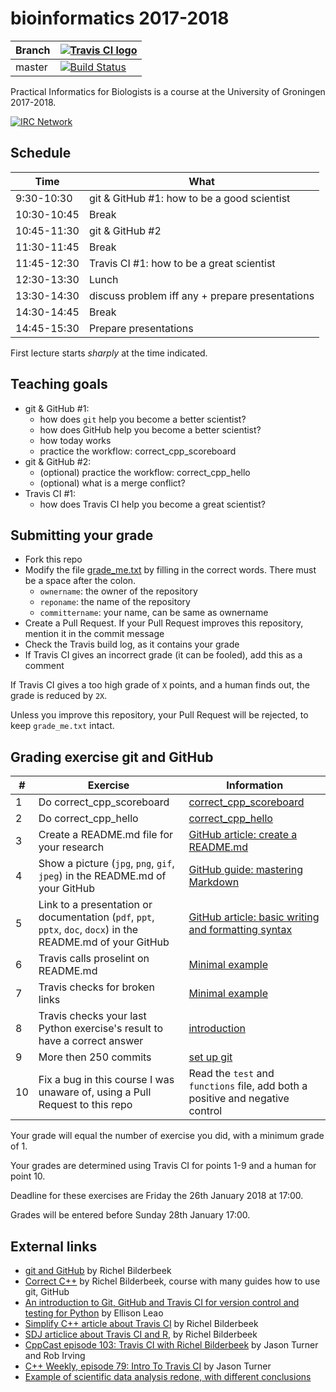# bioinformatics 2017-2018


Branch|[![Travis CI logo](TravisCI.png)](https://travis-ci.org)
---|---
master|[![Build Status](https://travis-ci.org/richelbilderbeek/bioinformatics_2017_2018.svg?branch=master)](https://travis-ci.org/richelbilderbeek/bioinformatics_2017_2018)

Practical Informatics for Biologists is a course at the University of Groningen 2017-2018.

[![IRC Network](https://img.shields.io/badge/irc-%23bioinformatics_2017_2018-blue.svg "IRC Freenode")](https://webchat.freenode.net/?channels=bioinformatics_2017_2018)

## Schedule

Time|What
---|---
9:30-10:30 | git & GitHub #1: how to be a good scientist
10:30-10:45 | Break
10:45-11:30 | git & GitHub #2
11:30-11:45 | Break
11:45-12:30 | Travis CI #1: how to be a great scientist
12:30-13:30 | Lunch
13:30-14:30 | discuss problem iff any + prepare presentations
14:30-14:45 | Break
14:45-15:30 | Prepare presentations

First lecture starts *sharply* at the time indicated.

## Teaching goals

 * git & GitHub #1: 
    * how does `git` help you become a better scientist?
    * how does GitHub help you become a better scientist?
    * how today works
    * practice the workflow: correct_cpp_scoreboard
 * git & GitHub #2: 
    * (optional) practice the workflow: correct_cpp_hello
    * (optional) what is a merge conflict?
 * Travis CI #1: 
    * how does Travis CI help you become a great scientist?

## Submitting your grade

 * Fork this repo
 * Modify the file [grade_me.txt](grade_me.txt) by filling in the correct words. There must be a space after the colon.
    * `ownername`: the owner of the repository
    * `reponame`: the name of the repository
    * `committername`: your name, can be same as ownername
 * Create a Pull Request. If your Pull Request improves this repository, mention it in the commit message
 * Check the Travis build log, as it contains your grade
 * If Travis CI gives an incorrect grade (it can be fooled), add this as a comment

If Travis CI gives a too high grade of `X` points, and a human finds out, the grade is reduced by `2X`.

Unless you improve this repository, your Pull Request will be rejected, to keep `grade_me.txt` intact.

## Grading exercise git and GitHub 

#|Exercise|Information
---|---|---
1|Do correct_cpp_scoreboard|[correct_cpp_scoreboard](https://github.com/richelbilderbeek/correct_cpp_scoreboard)
2|Do correct_cpp_hello|[correct_cpp_hello](https://github.com/richelbilderbeek/correct_cpp_hello)
3|Create a README.md file for your research | [GitHub article: create a README.md](https://help.github.com/articles/about-readmes/)
4|Show a picture (`jpg`, `png`, `gif`, `jpeg`) in the README.md of your GitHub|[GitHub guide: mastering Markdown](https://guides.github.com/features/mastering-markdown/)
5|Link to a presentation or documentation (`pdf`, `ppt`, `pptx`, `doc`, `docx`) in the README.md of your GitHub|[GitHub article: basic writing and formatting syntax](https://help.github.com/articles/basic-writing-and-formatting-syntax/#relative-links)
6|Travis calls proselint on README.md|[Minimal example](https://github.com/richelbilderbeek/travis_proselint)
7|Travis checks for broken links|[Minimal example](https://github.com/richelbilderbeek/travis_markdown-link-check)
8|Travis checks your last Python exercise's result to have a correct answer | [introduction](https://medium.com/ellisonleao/an-introduction-to-git-github-and-travis-ci-for-version-control-and-testing-ac97f158f520)
9|More then 250 commits | [set up git](https://github.com/richelbilderbeek/correct_cpp/blob/master/doc/set_up_git.md)
10|Fix a bug in this course I was unaware of, using a Pull Request to this repo | Read the `test` and `functions` file, add both a positive and negative control

Your grade will equal the number of exercise you did, with a minimum grade of 1.

Your grades are determined using Travis CI for points 1-9 and a human for point 10.

Deadline for these exercises are Friday the 26th January 2018 at 17:00.

Grades will be entered before Sunday 28th January 17:00.

## External links

 * [git and GitHub](https://github.com/richelbilderbeek/CppPresentations/blob/master/Git.pdf) by Richel Bilderbeek
 * [Correct C++](https://github.com/richelbilderbeek/correct_cpp) by Richel Bilderbeek, course with many guides how to use git, GitHub
 * [An introduction to Git, GitHub and Travis CI for version control and testing for Python](https://medium.com/ellisonleao/an-introduction-to-git-github-and-travis-ci-for-version-control-and-testing-ac97f158f520) by Ellison Leao
 * [Simplify C++ article about Travis CI](https://arne-mertz.de/2017/04/continuous-integration-travis-ci) by Richel Bilderbeek
 * [SDJ articlice about Travis CI and R](https://github.com/richelbilderbeek/sdj_raising_your_code_to_professional_standards), by Richel Bilderbeek
 * [CppCast episode 103: Travis CI with Richel Bilderbeek](https://www.youtube.com/watch?v=p30AA9JLVJY) by Jason Turner and Rob Irving
 * [C++ Weekly, episode 79: Intro To Travis CI](https://www.youtube.com/watch?v=3ulKzD2cmSw) by Jason Turner
 * [Example of scientific data analysis redone, with different conclusions](https://github.com/richelbilderbeek/Bolnick_and_Stutz_2017)
